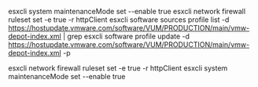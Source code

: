 esxcli system maintenanceMode set --enable true
esxcli network firewall ruleset set -e true -r httpClient
esxcli software sources profile list -d https://hostupdate.vmware.com/software/VUM/PRODUCTION/main/vmw-depot-index.xml | grep <version>
esxcli software profile update -d https://hostupdate.vmware.com/software/VUM/PRODUCTION/main/vmw-depot-index.xml -p <name>

esxcli network firewall ruleset set -e true -r httpClient
esxcli system maintenanceMode set --enable true